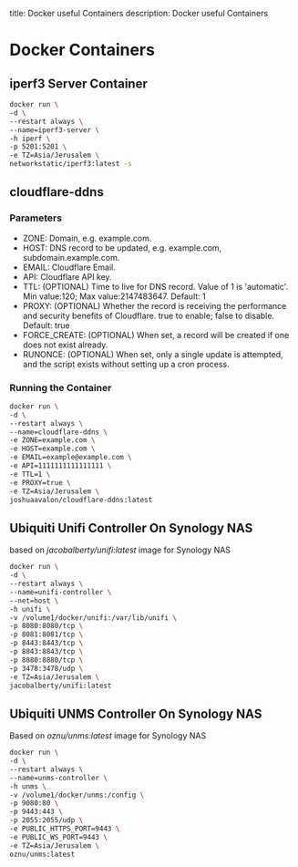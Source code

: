 title: Docker useful Containers 
description: Docker useful Containers 

# Docker Containers

## iperf3 Server Container

```bash
docker run \
-d \
--restart always \
--name=iperf3-server \
-h iperf \
-p 5201:5201 \
-e TZ=Asia/Jerusalem \
networkstatic/iperf3:latest -s
```

## cloudflare-ddns

### Parameters

* ZONE: Domain, e.g. example.com.
* HOST: DNS record to be updated, e.g. example.com, subdomain.example.com.
* EMAIL: Cloudflare Email.
* API: Cloudflare API key.
* TTL: (OPTIONAL) Time to live for DNS record. Value of 1 is 'automatic'. Min value:120; Max value:2147483647. Default: 1
* PROXY: (OPTIONAL) Whether the record is receiving the performance and security benefits of Cloudflare. true to enable; false to disable. Default: true
* FORCE_CREATE: (OPTIONAL) When set, a record will be created if one does not exist already.
* RUNONCE: (OPTIONAL) When set, only a single update is attempted, and the script exists without setting up a cron process.

### Running the Container

```bash
docker run \
-d \
--restart always \
--name=cloudflare-ddns \
-e ZONE=example.com \
-e HOST=example.com \
-e EMAIL=example@example.com \
-e API=1111111111111111 \
-e TTL=1 \
-e PROXY=true \
-e TZ=Asia/Jerusalem \
joshuaavalon/cloudflare-ddns:latest
```

## Ubiquiti Unifi Controller On Synology NAS

based on _jacobalberty/unifi:latest_ image for Synology NAS

```bash
docker run \
-d \
--restart always \
--name=unifi-controller \
--net=host \
-h unifi \
-v /volume1/docker/unifi:/var/lib/unifi \
-p 8080:8080/tcp \
-p 8081:8081/tcp \
-p 8443:8443/tcp \
-p 8843:8843/tcp \
-p 8880:8880/tcp \
-p 3478:3478/udp \
-e TZ=Asia/Jerusalem \
jacobalberty/unifi:latest
```

## Ubiquiti UNMS Controller On Synology NAS

Based on _oznu/unms:latest_ image for Synology NAS

```bash
docker run \
-d \
--restart always \
--name=unms-controller \
-h unms \
-v /volume1/docker/unms:/config \
-p 9080:80 \
-p 9443:443 \
-p 2055:2055/udp \
-e PUBLIC_HTTPS_PORT=9443 \
-e PUBLIC_WS_PORT=9443 \
-e TZ=Asia/Jerusalem \
oznu/unms:latest
```
